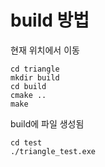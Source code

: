 # build 방법
현재 위치에서 이동
```
cd triangle
mkdir build
cd build
cmake ..
make
```
build에 파일 생성됨
```
cd test 
./triangle_test.exe
```
